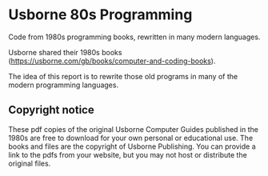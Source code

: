 # Usborne 80s Programming
Code from 1980s programming books, rewritten in many modern languages.

Usborne shared their 1980s books (https://usborne.com/gb/books/computer-and-coding-books). 

The idea of this report is to rewrite those old programs in many of the modern programming languages.

## Copyright notice

These pdf copies of the original Usborne Computer Guides published in the 1980s are free to download for your own personal or educational use. The books and files are the copyright of Usborne Publishing. You can provide a link to the pdfs from your website, but you may not host or distribute the original files.

